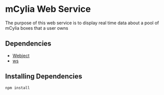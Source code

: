 # mCylia Web Service
The purpose of this web service is to display real time data about a pool of mCylia boxes that a user owns

## Dependencies
* [Webject](https://www.npmjs.com/package/webject)
* [ws](https://www.npmjs.com/package/ws)

## Installing Dependencies
```bash
npm install
```

